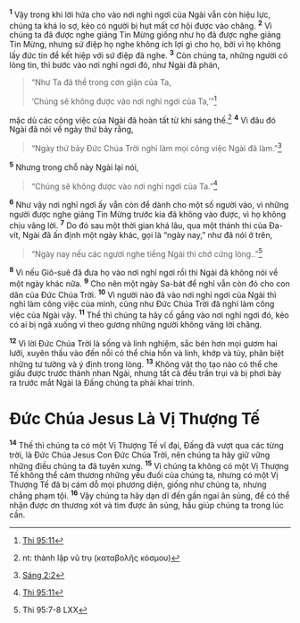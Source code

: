 <sup><b>1</b></sup> Vậy trong khi lời hứa cho vào nơi nghỉ ngơi của Ngài vẫn còn hiệu lực, chúng ta khá lo sợ, kẻo có người bị hụt mất cơ hội được vào chăng. <sup><b>2</b></sup> Vì chúng ta đã được nghe giảng Tin Mừng giống như họ đã được nghe giảng Tin Mừng, nhưng sứ điệp họ nghe không ích lợi gì cho họ, bởi vì họ không lấy đức tin để kết hiệp với sứ điệp đã nghe. <sup><b>3</b></sup> Còn chúng ta, những người có lòng tin, thì bước vào nơi nghỉ ngơi đó, như Ngài đã phán,


> “Như Ta đã thề trong cơn giận của Ta,
> 
> ‘Chúng sẽ không được vào nơi nghỉ ngơi của Ta,’”[^1*]
>

mặc dù các công việc của Ngài đã hoàn tất từ khi sáng thế.[^1] <sup><b>4</b></sup> Vì đâu đó Ngài đã nói về ngày thứ bảy rằng,


> “Ngày thứ bảy Ðức Chúa Trời nghỉ làm mọi công việc Ngài đã làm.”[^2*]
>

<sup><b>5</b></sup> Nhưng trong chỗ này Ngài lại nói,


> “Chúng sẽ không được vào nơi nghỉ ngơi của Ta.”[^3*]
>

<sup><b>6</b></sup> Như vậy nơi nghỉ ngơi ấy vẫn còn để dành cho một số người vào, vì những người được nghe giảng Tin Mừng trước kia đã không vào được, vì họ không chịu vâng lời. <sup><b>7</b></sup> Do đó sau một thời gian khá lâu, qua một thánh thi của Ða-vít, Ngài đã ấn định một ngày khác, gọi là “ngày nay,” như đã nói ở trên,


> “Ngày nay nếu các ngươi nghe tiếng Ngài thì chớ cứng lòng..”[^4*]
>

<sup><b>8</b></sup> Vì nếu Giô-suê đã đưa họ vào nơi nghỉ ngơi rồi thì Ngài đã không nói về một ngày khác nữa. <sup><b>9</b></sup> Cho nên một ngày Sa-bát để nghỉ vẫn còn đó cho con dân của Ðức Chúa Trời. <sup><b>10</b></sup> Vì người nào đã vào nơi nghỉ ngơi của Ngài thì nghỉ làm công việc của mình, cũng như Ðức Chúa Trời đã nghỉ làm công việc của Ngài vậy. <sup><b>11</b></sup> Thế thì chúng ta hãy cố gắng vào nơi nghỉ ngơi đó, kẻo có ai bị ngã xuống vì theo gương những người không vâng lời chăng.

<sup><b>12</b></sup> Vì lời Ðức Chúa Trời là sống và linh nghiệm, sắc bén hơn mọi gươm hai lưỡi, xuyên thấu vào đến nỗi có thể chia hồn và linh, khớp và tủy, phân biệt những tư tưởng và ý định trong lòng. <sup><b>13</b></sup> Không vật thọ tạo nào có thể che giấu được trước thánh nhan Ngài, nhưng tất cả đều trần trụi và bị phơi bày ra trước mắt Ngài là Ðấng chúng ta phải khai trình.


# Ðức Chúa Jesus Là Vị Thượng Tế
<sup><b>14</b></sup> Thế thì chúng ta có một Vị Thượng Tế vĩ đại, Ðấng đã vượt qua các từng trời, là Ðức Chúa Jesus Con Ðức Chúa Trời, nên chúng ta hãy giữ vững những điều chúng ta đã tuyên xưng. <sup><b>15</b></sup> Vì chúng ta không có một Vị Thượng Tế không thể cảm thương những yếu đuối của chúng ta, nhưng có một Vị Thượng Tế đã bị cám dỗ mọi phương diện, giống như chúng ta, nhưng chẳng phạm tội. <sup><b>16</b></sup> Vậy chúng ta hãy dạn dĩ đến gần ngai ân sủng, để có thể nhận được ơn thương xót và tìm được ân sủng, hầu giúp chúng ta trong lúc cần.

[^1]: nt: thành lập vũ trụ (καταβολῆς κόσμου)
[^1*]: [Thi 95:11](/passage/?search=Ps.95.11\&version=BD2011)
[^2*]: [Sáng 2:2](/passage/?search=Gen.2.2\&version=BD2011)
[^3*]: [Thi 95:11](/passage/?search=Ps.95.11\&version=BD2011)
[^4*]: Thi 95:7-8 LXX